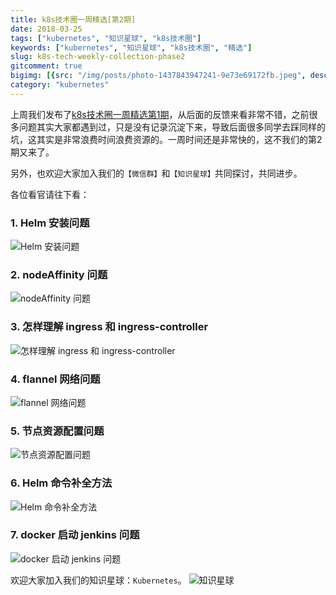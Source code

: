 ```yaml
---
title: k8s技术圈一周精选[第2期]
date: 2018-03-25
tags: ["kubernetes", "知识星球", "k8s技术圈"]
keywords: ["kubernetes", "知识星球", "k8s技术圈", "精选"]
slug: k8s-tech-weekly-collection-phase2
gitcomment: true
bigimg: [{src: "/img/posts/photo-1437843947241-9e73e69172fb.jpeg", desc: "Arthur's Seat, Edinburgh@United Kingdom"}]
category: "kubernetes"
---
```


上周我们发布了[k8s技术圈一周精选第1期](/post/k8s-tech-weekly-collection-phase1/)，从后面的反馈来看非常不错，之前很多问题其实大家都遇到过，只是没有记录沉淀下来，导致后面很多同学去踩同样的坑，这其实是非常浪费时间浪费资源的。一周时间还是非常快的，这不我们的第2期又来了。

另外，也欢迎大家加入我们的`【微信群】`和`【知识星球】`共同探讨，共同进步。

<!--more-->

各位看官请往下看：

### 1. Helm 安装问题
![Helm 安装问题](/img/posts/k8s-weekly-phase2-1.png)


### 2. nodeAffinity 问题
![nodeAffinity 问题](/img/posts/k8s-weekly-phase2-2.png)


### 3. 怎样理解 ingress 和 ingress-controller
![怎样理解 ingress 和 ingress-controller](/img/posts/k8s-weekly-phase2-3.png)


### 4. flannel 网络问题
![flannel 网络问题](/img/posts/k8s-weekly-phase2-4.png)


### 5. 节点资源配置问题
![节点资源配置问题](/img/posts/k8s-weekly-phase2-5.png)

### 6. Helm 命令补全方法
![Helm 命令补全方法](/img/posts/k8s-weekly-phase2-6.png)


### 7. docker 启动 jenkins 问题
![docker 启动 jenkins 问题](/img/posts/k8s-weekly-phase2-7.png)


欢迎大家加入我们的知识星球：`Kubernetes`。
![知识星球](/img/xq.png)

<!--adsense-self-->